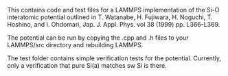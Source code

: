 This contains code and test files for a LAMMPS implementation of the Si-O interatomic potential outlined in
T. Watanabe, H. Fujiwara, H. Noguchi, T. Hoshino, and I. Ohdomari, Jap. J. Appl. Phys. vol 38 (1999) pp. L366-L369.

The potential can be run by copying the .cpp and .h files to your LAMMPS/src directory and rebuilding LAMMPS.

The test folder contains simple verification tests for the potential.
Currently, only a verification that pure Si(a) matches sw Si is there.